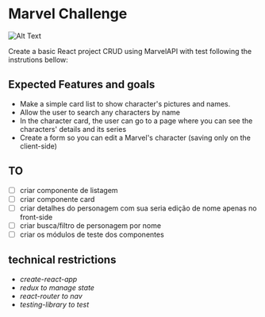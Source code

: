 # Marvel Challenge

![Alt Text](https://media1.giphy.com/media/BxgZtxVdsD2Cs/source.gif)

Create a basic React project CRUD using MarvelAPI with test following the instrutions bellow:

## **Expected Features and goals**

- Make a simple card list to show character's pictures and names.
- Allow the user to search any characters by name
- In the character card, the user can go to a page where you can see the characters' details and its series
- Create a form so you can edit a Marvel's character (saving only on the client-side)

## **TO**

- [ ] criar componente de listagem
- [ ] criar componente card
- [ ] criar detalhes do personagem com sua seria edição de nome apenas no front-side
- [ ] criar busca/filtro de personagem por nome
- [ ] criar os módulos de teste dos componentes

## technical restrictions

- *create-react-app*
- *redux to manage state*
- *react-router to nav*
- *testing-library to test*
